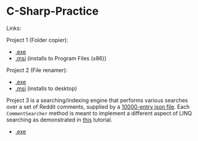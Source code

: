 # C-Sharp-Practice
Links:

Project 1 (Folder copier):
* [.exe](https://github.com/haondt/C-Sharp-Practice/tree/master/P1/Replicator/Replicator/bin/Release)
* [.msi](https://github.com/haondt/C-Sharp-Practice/tree/master/P1/Replicator/Replicator.Installer/bin/Release) (installs to Program Files (x86))

Project 2 (File renamer):
* [.exe](https://github.com/haondt/C-Sharp-Practice/tree/master/P2/Versioner/Versioner/bin/Release)
* [.msi](https://github.com/haondt/C-Sharp-Practice/tree/master/P2/Versioner/Versioner.Installer/bin/Release) (installs to desktop)

Project 3 is a searching/indexing engine that performs various searches over a set of Reddit comments, supplied by a [10000-entry json file](https://github.com/haondt/C-Sharp-Practice/blob/master/LINQ/reddit_comments.json). Each `CommentSearcher` method is meant to implement a different aspect of LINQ searching as demonstrated in [this](https://www.tutorialsteacher.com/linq/linq-tutorials) tutorial.
* [.exe](https://github.com/haondt/C-Sharp-Practice/blob/master/LINQ/LINQApp/LINQApp/bin/Release/LINQApp.exe)
